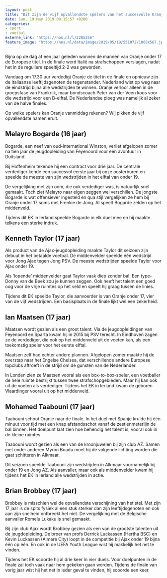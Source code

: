 ```yaml
---
layout: post
title: "Dit zijn de vijf opvallendste spelers van het succesvolle Oranje onder 17"
date: Sun, 19 May 2019 09:15:57 +0200
categories: 
- sport 
- voetbal 
externe_link: "https://nos.nl/l/2285356"
feature_image: "https://nos.nl/data/image/2019/05/19/551072/1008x567.jpg"
---
```


<p>Bijna op de dag af een jaar geleden wonnen de mannen van Oranje onder 17 de Europese titel. In de finale werd Italië na strafschoppen verslagen, nadat het in de reguliere speeltijd 2-2 was geworden.</p>
<p>Vandaag om 17.30 uur verdedigt Oranje de titel in de finale en opnieuw zijn de Italiaanse leeftijdsgenoten de tegenstander. Nederland wist op weg naar de eindstrijd bijna alle wedstrijden te winnen. Oranje verloor alleen in de groepsfase van Frankrijk, maar bondscoach Peter van der Veen koos voor die wedstrijd voor een B-elftal. De Nederlandse ploeg was namelijk al zeker van de halve finales.</p>
<p>Op welke spelers kan Oranje vanmiddag rekenen? Wij pikken de vijf opvallendste namen eruit.</p>
<h2>Melayro Bogarde (16 jaar)</h2>
<p>Bogarde, een neef van oud-international Winston, verliet afgelopen zomer na tien jaar de jeugdopleiding van Feyenoord voor een avontuur in Duitsland.</p>
<p>Bij Hoffenheim tekende hij een contract voor drie jaar. De centrale verdediger kende een succesvol eerste jaar bij onze oosterburen en speelde de meeste van zijn wedstrijden in het elftal van onder 19.</p>
<p>De vergelijking met zijn oom, die ook verdediger was, is natuurlijk snel gemaakt. Toch ziet Melayro naar eigen zeggen wel verschillen. De jongste Bogarde is wat offensiever ingesteld en qua stijl vergelijken ze hem bij Oranje onder 17 soms met Frenkie de Jong. Al speelt Bogarde zelden op het middenveld.</p>
<p>Tijdens dit EK in Ierland speelde Bogarde in elk duel mee en hij maakte telkens een sterke indruk.</p>
<h2>Kenneth Taylor (17 jaar)</h2>
<p>Als product van de Ajax-jeugdopleiding maakte Taylor dit seizoen zijn debuut in het betaalde voetbal. De middenvelder speelde één wedstrijd voor Jong Ajax tegen Jong PSV. De meeste wedstrijden speelde Taylor voor Ajax onder 19.</p>
<p>Als 'lopende' middenvelder gaat Taylor vaak diep zonder bal. Een type-Donny van de Beek zou je kunnen zeggen. Ook heeft het talent een goed oog voor de vrije ruimtes op het veld en speelt hij graag tussen de linies.</p>
<p>Tijdens dit EK speelde Taylor, die aanvoerder is van Oranje onder 17, vier van de vijf wedstrijden. Een basisplaats in de finale lijkt wel een zekerheid.</p>
<h2>Ian Maatsen (17 jaar)</h2>
<p>Maatsen wordt gezien als een groot talent. Via de jeugdopleidingen van Feyenoord en Sparta kwam hij in 2015 bij PSV terecht. In Eindhoven zagen ze de verdediger, die ook op het middenveld uit de voeten kan, als een toekomstig speler voor het eerste elftal.</p>
<p>Maatsen zelf had echter andere plannen. Afgelopen zomer maakte hij de overstap naar het Engelse Chelsea, dat verschillende andere Europese topclubs aftroeft in de strijd om de gunsten van de Nederlander.</p>
<p>In Londen zien ze Maatsen vooral als een box-to-box-speler, een voetballer de hele ruimte bestrijkt tussen twee strafschopgebieden. Maar hij kan ook uit de voeten als verdediger. Tijdens het EK in Ierland kwam de geboren Vlaardinger vooral uit op het middenveld.</p>
<h2>Mohamed Taabouni (17 jaar)</h2>
<p>Taabouni schoot Oranje naar de finale. In het duel met Spanje krulde hij één minuut voor tijd met een knap afstandsschot vanaf de zestienmeterlijn de bal binnen. Het doelpunt laat zien hoe behendig het talent is, vooral ook in de kleine ruimtes.</p>
<p>Taabouni wordt gezien als een van de kroonjuwelen bij zijn club AZ. Samen met onder anderen Myron Boadu moet hij de volgende lichting worden die gaat schitteren in Alkmaar.</p>
<p>Dit seizoen speelde Taabouni zijn wedstrijden in Alkmaar voornamelijk bij onder 19 en Jong AZ. Als aanvaller, maar ook als middenvelder kwam hij tijdens het EK in Ierland alle wedstrijden in actie.</p>
<h2>Brian Brobbey (17 jaar)</h2>
<p>Brobbey is misschien wel de opvallendste verschijning van het stel. Met zijn 17 jaar is de spits fysiek al een stuk sterker dan zijn leeftijdsgenoten en ook aan zijn snelheid ontbreekt het niet. De vergelijking met de Belgische aanvaller Romelu Lukaku is snel gemaakt.</p>
<p>Bij zijn club Ajax wordt Brobbey gezien als een van de grootste talenten uit de jeugdopleiding. De broer van profs Derrick Luckassen (Hertha BSC) en Kevin Luckassen (Almere City) loopt in de competitie bij Ajax onder 19 bijna één op één. En ook in de UEFA Youth League wist hij makkelijk het net te vinden.</p>
<p>Tijdens het EK scoorde hij al drie keer in vier duels. Voor doelpunten in de finale zal toch vaak naar hem gekeken gaan worden. Tijdens de finale van vorig jaar wist hij het net in ieder geval te vinden, hij scoorde een keer.</p>
